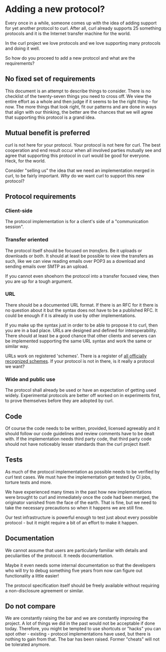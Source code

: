 # Adding a new protocol?

Every once in a while, someone comes up with the idea of adding support for yet
another protocol to curl. After all, curl already supports 25 something
protocols and it is the Internet transfer machine for the world.

In the curl project we love protocols and we love supporting many protocols
and doing it well.

So how do you proceed to add a new protocol and what are the requirements?

## No fixed set of requirements

This document is an attempt to describe things to consider. There is no
checklist of the twenty-seven things you need to cross off. We view the entire
effort as a whole and then judge if it seems to be the right thing - for
now. The more things that look right, fit our patterns and are done in ways
that align with our thinking, the better are the chances that we will agree
that supporting this protocol is a grand idea.

## Mutual benefit is preferred

curl is not here for your protocol. Your protocol is not here for curl. The
best cooperation and end result occur when all involved parties mutually see
and agree that supporting this protocol in curl would be good for everyone.
Heck, for the world.

Consider "selling us" the idea that we need an implementation merged in curl,
to be fairly important. *Why* do we want curl to support this new protocol?

## Protocol requirements

### Client-side

The protocol implementation is for a client's side of a "communication
session".

### Transfer oriented

The protocol itself should be focused on *transfers*. Be it uploads or
downloads or both. It should at least be possible to view the transfers as
such, like we can view reading emails over POP3 as a download and sending
emails over SMTP as an upload.

If you cannot even shoehorn the protocol into a transfer focused view, then
you are up for a tough argument.

### URL

There should be a documented URL format. If there is an RFC for it there is no
question about it but the syntax does not have to be a published RFC. It could
be enough if it is already in use by other implementations.

If you make up the syntax just in order to be able to propose it to curl, then
you are in a bad place. URLs are designed and defined for interoperability.
There should at least be a good chance that other clients and servers can be
implemented supporting the same URL syntax and work the same or similar way.

URLs work on registered 'schemes'. There is a register of [all officially
recognized
schemes](https://www.iana.org/assignments/uri-schemes/uri-schemes.xhtml). If
your protocol is not in there, is it really a protocol we want?

### Wide and public use

The protocol shall already be used or have an expectation of getting used
widely. Experimental protocols are better off worked on in experiments first,
to prove themselves before they are adopted by curl.

## Code

Of course the code needs to be written, provided, licensed agreeably and it
should follow our code guidelines and review comments have to be dealt with.
If the implementation needs third party code, that third party code should not
have noticeably lesser standards than the curl project itself.

## Tests

As much of the protocol implementation as possible needs to be verified by
curl test cases. We must have the implementation get tested by CI jobs,
torture tests and more.

We have experienced many times in the past how new implementations were brought
to curl and immediately once the code had been merged, the originator vanished
from the face of the earth. That is fine, but we need to take the necessary
precautions so when it happens we are still fine.

Our test infrastructure is powerful enough to test just about every possible
protocol - but it might require a bit of an effort to make it happen.

## Documentation

We cannot assume that users are particularly familiar with details and
peculiarities of the protocol. It needs documentation.

Maybe it even needs some internal documentation so that the developers who
will try to debug something five years from now can figure out functionality a
little easier!

The protocol specification itself should be freely available without requiring
a non-disclosure agreement or similar.

## Do not compare

We are constantly raising the bar and we are constantly improving the
project. A lot of things we did in the past would not be acceptable if done
today. Therefore, you might be tempted to use shortcuts or "hacks" you can
spot other - existing - protocol implementations have used, but there is
nothing to gain from that. The bar has been raised. Former "cheats" will not be
tolerated anymore.
